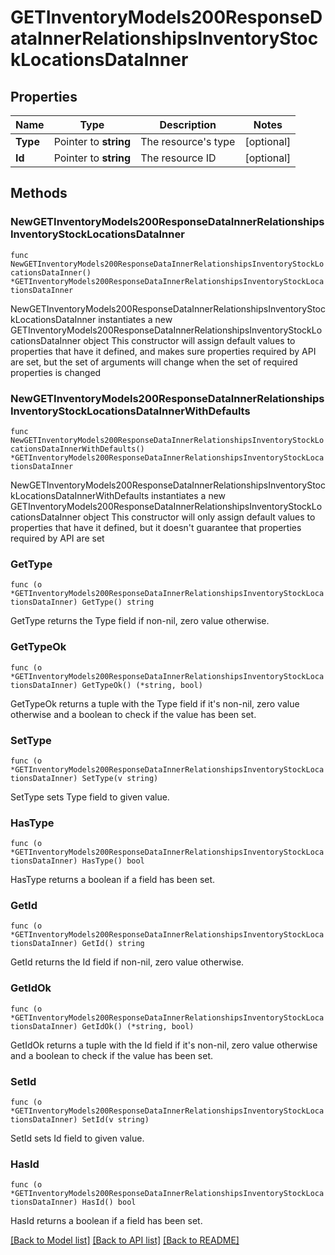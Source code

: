 # GETInventoryModels200ResponseDataInnerRelationshipsInventoryStockLocationsDataInner

## Properties

Name | Type | Description | Notes
------------ | ------------- | ------------- | -------------
**Type** | Pointer to **string** | The resource&#39;s type | [optional] 
**Id** | Pointer to **string** | The resource ID | [optional] 

## Methods

### NewGETInventoryModels200ResponseDataInnerRelationshipsInventoryStockLocationsDataInner

`func NewGETInventoryModels200ResponseDataInnerRelationshipsInventoryStockLocationsDataInner() *GETInventoryModels200ResponseDataInnerRelationshipsInventoryStockLocationsDataInner`

NewGETInventoryModels200ResponseDataInnerRelationshipsInventoryStockLocationsDataInner instantiates a new GETInventoryModels200ResponseDataInnerRelationshipsInventoryStockLocationsDataInner object
This constructor will assign default values to properties that have it defined,
and makes sure properties required by API are set, but the set of arguments
will change when the set of required properties is changed

### NewGETInventoryModels200ResponseDataInnerRelationshipsInventoryStockLocationsDataInnerWithDefaults

`func NewGETInventoryModels200ResponseDataInnerRelationshipsInventoryStockLocationsDataInnerWithDefaults() *GETInventoryModels200ResponseDataInnerRelationshipsInventoryStockLocationsDataInner`

NewGETInventoryModels200ResponseDataInnerRelationshipsInventoryStockLocationsDataInnerWithDefaults instantiates a new GETInventoryModels200ResponseDataInnerRelationshipsInventoryStockLocationsDataInner object
This constructor will only assign default values to properties that have it defined,
but it doesn't guarantee that properties required by API are set

### GetType

`func (o *GETInventoryModels200ResponseDataInnerRelationshipsInventoryStockLocationsDataInner) GetType() string`

GetType returns the Type field if non-nil, zero value otherwise.

### GetTypeOk

`func (o *GETInventoryModels200ResponseDataInnerRelationshipsInventoryStockLocationsDataInner) GetTypeOk() (*string, bool)`

GetTypeOk returns a tuple with the Type field if it's non-nil, zero value otherwise
and a boolean to check if the value has been set.

### SetType

`func (o *GETInventoryModels200ResponseDataInnerRelationshipsInventoryStockLocationsDataInner) SetType(v string)`

SetType sets Type field to given value.

### HasType

`func (o *GETInventoryModels200ResponseDataInnerRelationshipsInventoryStockLocationsDataInner) HasType() bool`

HasType returns a boolean if a field has been set.

### GetId

`func (o *GETInventoryModels200ResponseDataInnerRelationshipsInventoryStockLocationsDataInner) GetId() string`

GetId returns the Id field if non-nil, zero value otherwise.

### GetIdOk

`func (o *GETInventoryModels200ResponseDataInnerRelationshipsInventoryStockLocationsDataInner) GetIdOk() (*string, bool)`

GetIdOk returns a tuple with the Id field if it's non-nil, zero value otherwise
and a boolean to check if the value has been set.

### SetId

`func (o *GETInventoryModels200ResponseDataInnerRelationshipsInventoryStockLocationsDataInner) SetId(v string)`

SetId sets Id field to given value.

### HasId

`func (o *GETInventoryModels200ResponseDataInnerRelationshipsInventoryStockLocationsDataInner) HasId() bool`

HasId returns a boolean if a field has been set.


[[Back to Model list]](../README.md#documentation-for-models) [[Back to API list]](../README.md#documentation-for-api-endpoints) [[Back to README]](../README.md)


